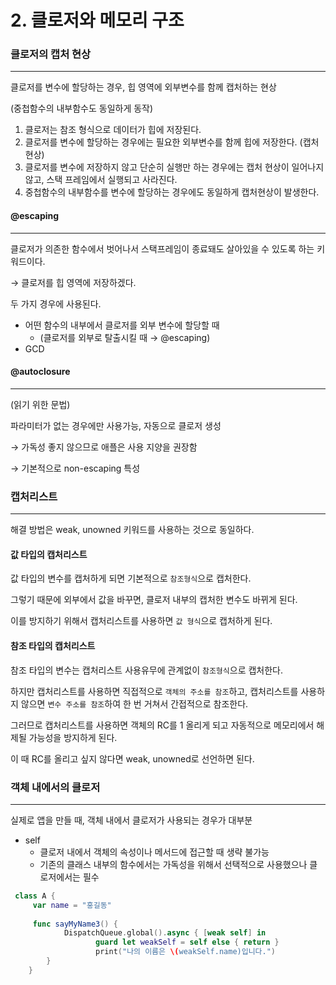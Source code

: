 # 2. 클로저와 메모리 구조

### 클로저의 캡처 현상

***

클로저를 변수에 할당하는 경우, 힙 영역에 외부변수를 함께 캡처하는 현상

(중첩함수의 내부함수도 동일하게 동작)

1. 클로저는 참조 형식으로 데이터가 힙에 저장된다.
2. 클로저를 변수에 할당하는 경우에는 필요한 외부변수를 함께 힙에 저장한다. (캡처현상)
3. 클로저를 변수에 저장하지 않고 단순히 실행만 하는 경우에는 캡처 현상이 일어나지 않고, 스택 프레임에서 실행되고 사라진다.
4. 중첩함수의 내부함수를 변수에 할당하는 경우에도 동일하게 캡처현상이 발생한다.



#### @escaping

***

클로저가 의존한 함수에서 벗어나서 스택프레임이 종료돼도 살아있을 수 있도록 하는 키워드이다.

→ 클로저를 힙 영역에 저장하겠다.

두 가지 경우에 사용된다.

* 어떤 함수의 내부에서 클로저를 외부 변수에 할당할 때
  * (클로저를 외부로 탈출시킬 때 → @escaping)
* GCD



#### @autoclosure

***

(읽기 위한 문법)

파라미터가 없는 경우에만 사용가능, 자동으로 클로저 생성

→ 가독성 좋지 않으므로 애플은 사용 지양을 권장함

→ 기본적으로 non-escaping 특성



### 캡처리스트

***

해결 방법은 weak, unowned 키워드를 사용하는 것으로 동일하다.

#### 값 타입의 캡처리스트

값 타입의 변수를 캡처하게 되면 기본적으로 `참조형식`으로 캡처한다.

그렇기 때문에 외부에서 값을 바꾸면, 클로저 내부의 캡처한 변수도 바뀌게 된다.

이를 방지하기 위해서 캡처리스트를 사용하면 `값 형식`으로 캡처하게 된다.



#### 참조 타입의 캡처리스트

참조 타입의 변수는 캡처리스트 사용유무에 관계없이 `참조형식`으로 캡처한다.

하지만 캡처리스트를 사용하면 직접적으로 `객체의 주소를 참조`하고, 캡처리스트를 사용하지 않으면 `변수 주소를 참조`하여 한 번 거쳐서 간접적으로 참조한다.

그러므로 캡처리스트를 사용하면 객체의 RC를 1 올리게 되고 자동적으로 메모리에서 해제될 가능성을 방지하게 된다.

이 때 RC를 올리고 싶지 않다면 weak, unowned로 선언하면 된다.



### 객체 내에서의 클로저

***

실제로 앱을 만들 때, 객체 내에서 클로저가 사용되는 경우가 대부분

* self
  * 클로저 내에서 객체의 속성이나 메서드에 접근할 때 생략 불가능
  * 기존의 클래스 내부의 함수에서는 가독성을 위해서 선택적으로 사용했으나 클로저에서는 필수

```swift
 class A {
     var name = "홍길동"
 
     func sayMyName3() {
            DispatchQueue.global().async { [weak self] in
                   guard let weakSelf = self else { return }   
                   print("나의 이름은 \(weakSelf.name)입니다.")
        }
    }
```




